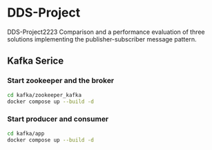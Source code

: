 # DDS-Project
 DDS-Project2223
Comparison and a performance evaluation of three solutions implementing the publisher-subscriber message pattern.
## Kafka Serice
### Start zookeeper and the broker

```bash
cd kafka/zookeeper_kafka
docker compose up --build -d
```

### Start producer and consumer

```bash
cd kafka/app
docker compose up --build -d
```
